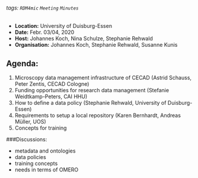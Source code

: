###### tags: `RDM4mic` `Meeting` `Minutes`
- **Location:** University of Duisburg-Essen
- **Date:** Febr. 03/04, 2020 
- **Host:**  Johannes Koch, Nina Schulze, Stephanie Rehwald
- **Organisation:**  Johannes Koch, Stephanie Rehwald, Susanne Kunis

## Agenda:
1. Microscopy data management infrastructure of CECAD (Astrid Schauss, Peter Zentis, CECAD Cologne)
2. Funding opportunities for research data management (Stefanie Weidtkamp-Peters, CAI HHU)
3. How to define a data policy (Stephanie Rehwald, University of Duisburg-Essen)
4. Requirements to setup a local repository (Karen Bernhardt, Andreas Müller, UOS)
5. Concepts for training

###Discussions:
- metadata and ontologies
- data policies
- training concepts
- needs in terms of OMERO


